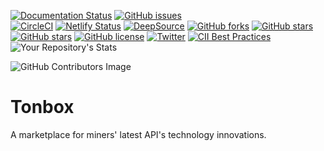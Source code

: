 [![Documentation Status](https://readthedocs.org/projects/tonbox/badge/?version=latest)](https://tonbox.readthedocs.io/en/latest/?badge=latest)
 [![GitHub issues](https://img.shields.io/github/issues/KOSASIH/Tonbox)](https://github.com/KOSASIH/Tonbox/issues)     
[![CircleCI](https://circleci.com/gh/KOSASIH/Tonbox/tree/main.svg?style=svg)](https://circleci.com/gh/KOSASIH/Tonbox/tree/main)
[![Netlify Status](https://api.netlify.com/api/v1/badges/83b3fcb8-3930-4a7f-95b7-971200f4a517/deploy-status)](https://app.netlify.com/sites/tonbox/deploys)
[![DeepSource](https://deepsource.io/gh/KOSASIH/Tonbox.svg/?label=active+issues&show_trend=true&token=fSbixPXZSR_-zeGGbRjMxzbT)](https://deepsource.io/gh/KOSASIH/Tonbox/?ref=repository-badge)
[![GitHub forks](https://img.shields.io/github/forks/KOSASIH/Tonbox)](https://github.com/KOSASIH/Tonbox/network)
[![GitHub stars](https://img.shields.io/github/stars/KOSASIH/Tonbox)](https://github.com/KOSASIH/Tonbox/stargazers)
[![GitHub stars](https://img.shields.io/github/stars/KOSASIH/Tonbox)](https://github.com/KOSASIH/Tonbox/stargazers)
[![GitHub license](https://img.shields.io/github/license/KOSASIH/Tonbox)](https://github.com/KOSASIH/Tonbox/blob/main/LICENSE)
[![Twitter](https://img.shields.io/twitter/url?style=social&url=https%3A%2F%2Ftwitter.com%2FKosasihg88G)](https://twitter.com/intent/tweet?text=Wow:&url=https%3A%2F%2Fgithub.com%2FKOSASIH%2FTonbox)
[![CII Best Practices](https://bestpractices.coreinfrastructure.org/projects/5485/badge)](https://bestpractices.coreinfrastructure.org/projects/5485)
![Your Repository's Stats](https://github-readme-stats.vercel.app/api?username=KOSASIH&show_icons=true)

![GitHub Contributors Image](https://contrib.rocks/image?repo=KOSASIH/Tonbox)


# Tonbox
A marketplace for miners' latest API's technology innovations.

